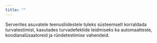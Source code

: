 ```yaml
---
title: ""
---
```

Serverites asuvatele teenusliidestele tuleks süsteemselt korraldada
turvatestimist, kasutades turvadefektide leidmiseks ka automaatteste,
koodianalüsaatoreid ja ründetestimise vahendeid.
